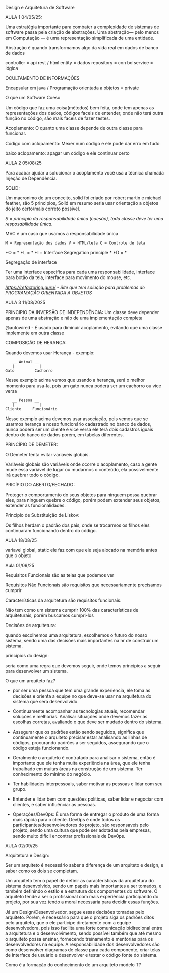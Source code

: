 Design e Arquitetura de Software

AULA 1 04/05/25:

Uma estratégia importante para combater a complexidade de sistemas de software passa pela criação de abstrações.
Uma abstração— pelo menos em Computação — é uma representação simplificada de uma entidade.

Abstração é quando transformamos algo da vida real em dados de banco de dados

controller  = api rest / html
entity  = dados
repository = con bd
service = lógica

OCULTAMENTO DE INFORMAÇÕES

Encapsular em java / Programação orientada a objetos = private

O que um Software Coeso

Um código que faz uma coisa(métodos) bem feita, onde tem apenas as representações dos dados, códigos faceis de entender, onde não terá outra função no código,
são mais faceis de fazer testes.

Acoplamento:
O quanto uma classe depende de outra classe para funcionar.

Código com aclopamento:
Mexer num código e ele pode dar erro em tudo

baixo aclopamento:
apagar um código e ele continuar certo

AULA 2 05/08/25

Para acabar ajudar a solucionar o acoplamento você usa a técnica chamada Injeção de Dependência.

SOLID:

Um macronimo de um conceito, solid foi criado por robert martin e michael feather, são 5 principios, Solid em resumo seria usar orientação a objetos do jeito certo/mais correto possível.

*S = principio da responsabilidade única (coesão), toda classe deve ter uma resposabilidade única.*
  
  MVC é um caso que usamos a responsabilidade única

    M = Representação dos dados V = HTML/tela C = Controle de tela

*O = *
*L = *
*I = Interface Segregation principle *
*D = *

Segregação de interface

Ter uma interface especifica para cada uma responsabilidade, interface para botão da tela, interface para movimento do mouse, etc.

*https://refactoring.guru/ - Site que tem solução para problemas de PROGRAMAÇÃO ORIENTADA A OBJETOS*


AULA 3 11/08/2025

PRINCIPIO DA INVERSÃO DE INDEPENDÊNCIA:
Um classe deve depender apenas de uma abstração e não de uma implementação completa

@autowired - É usado para diminuir acoplamento, evitando que uma classe implemente em outra classe

COMPOSIÇÃO DE HERANÇA:

Quando devemos usar Herança - exemplo:

       __ Animal __
       |           |
    Gato         Cachorro


Nesse exemplo acima vemos que usando a herança, será o melhor momento para usa-la, pois um gato nunca poderá ser um cachorro ou vice versa

       __ Pessoa __
       |           |
    Cliente     Funcionário


Nesse exemplo acima devemos usar associação, pois vemos que se usarmos herança a nosso funcionário cadastrado no banco de dados, nunca poderá ser um cliente e vice versa
ele terá dois cadastros iguais dentro do banco de dados porém, em tabelas diferentes.


PRINCÍPIO DE DEMETER:

O Demeter tenta evitar variaveis globais.

Variáveis globais são variáveis onde ocorre o acoplamento, caso a gente mude essa variável de lugar ou mudarmos o conteúdo, ela possívelmente irá quebrar todo o código.

PRICÍPIO DO ABERTO/FECHADO:

Proteger o comportamento do seus objetos para ninguem possa quebrar eles, para ninguem quebre o código, porém podem extender seus objetos, extender as funcionalidades.

Principio de Substituição de Liskov:

Os filhos herdam o padrão dos pais, onde se trocarmos os filhos eles continuaram funcionando dentro do código.

AULA 18/08/25

variavel global, static ele faz com que ele seja alocado na memória antes que o objeto

Aula 01/09/25

Requisitos Funcionais são as telas que podemos ver

Requisitos Não Funcionais são requisitos que necessariamente precisamos cumprir

Características da arquitetura são requisitos funcionais.

Não tem como um sistema cumprir 100% das características de arquiteturais, porém buscamos cumpri-los

Decisões de arquitetura:

quando escolhemos uma arquitetura, escolhemos o futuro do nosso sistema, sendo uma das decisões mais importantes na hr de construir um sistema.

principios do design:

seria como uma regra que devemos seguir, onde temos principios a seguir para desenvolver um sistema.

O que um arquiteto faz?

- por ser uma pessoa que tem uma grande experiencia, ele toma as decisões e orienta a equipe no que deve-se usar na arquitetura do sistema que será desenvolvido.

- Continuamente acompanhar as tecnologias atuais, recomendar soluções e melhorias. Analisar situações onde devemos fazer as escolhas corretas, avaliando o que deve ser mudado dentro do sistema.

- Assegurar que os padrões estão sendo seguidos, significa que continuamente o arquiteto precisar estar analisando as linhas de códigos, procurando padrões a ser seguidos, assegurando que o código esteja funcionando.

- Geralmente o arquiteto é contratado para analisar o sistema, então é importante que ele tenha muita experiência na área, que ele tenha trabalhado em muitas áreas na construção de um sistema. Ter conhecimento do mínimo do negócio.

- Ter habilidades interpessoais, saber motivar as pessoas e lidar com seu grupo.

- Entender e lidar bem com questões políticas, saber lidar e negociar com clientes, e saber influênciar as pessoas.

- Operações/Dev0ps: É uma forma de entregar o produto de uma forma mais rápida para o cliente. Dev0ps é onde todos os participantes/desenvolvedores do projeto, são responsaveis pelo projeto, sendo uma cultura que pode ser adotadas pela empresas,
sendo muito dificil encontrar profissionais de Dev0ps.

AULA 02/09/25

Arquitetura e Design:

Ser um arquiteto é necessário saber a diferença de um arquiteto e design, e saber como os dois se completam.

Um arquiteto tem o papel de definir as características da arquitetura do sistema desenvolvido, sendo um papeis mais importantes a ser tomados, e também definindo o estilo e a estrutura dos componentes do software. O arquiteto tende a ser
o profissional com mais experiência participando do projeto, por sua vez tendo a moral necessária para decidir essas funções.

Já um Design/Desenvolvedor, segue essas decisões tomadas pelo arquiteto. Porém, é necessário para que o projeto siga os padrões ditos pelo arquiteto, que o ele participe diretamente com a equipe desenvolvedora, pois isso facilita uma
forte comunicação bidirecional entre a arquitetura e o desenvolvimento, sendo possível também que até mesmo o arquiteto possa ensinar, fornecendo treinamento e mentorias para os desenvolvedores na equipe. A responsabilidade dos desenvolvedores são como
desenvolver diagramas de classe para cada componente, criar telas de interface de usuário e desenvolver e testar o código fonte do sistema.

Como é a formação do conhecimento de um arquiteto modelo T?
